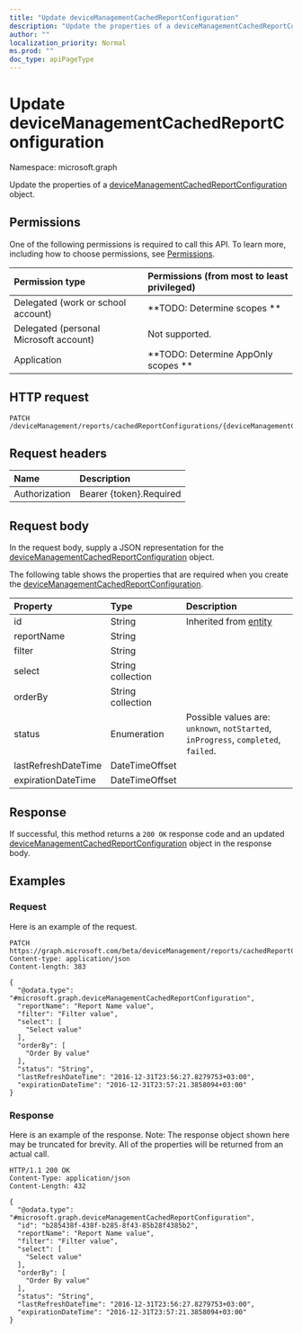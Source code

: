 ```yaml
---
title: "Update deviceManagementCachedReportConfiguration"
description: "Update the properties of a deviceManagementCachedReportConfiguration object."
author: ""
localization_priority: Normal
ms.prod: ""
doc_type: apiPageType
---
```


# Update deviceManagementCachedReportConfiguration

Namespace: microsoft.graph

Update the properties of a [deviceManagementCachedReportConfiguration](../resources/devicemanagementcachedreportconfiguration.md) object.

## Permissions
One of the following permissions is required to call this API. To learn more, including how to choose permissions, see [Permissions](/concepts/permissions-reference.md).

|Permission type|Permissions (from most to least privileged)|
|:---|:---|
|Delegated (work or school account)|**TODO: Determine scopes **|
|Delegated (personal Microsoft account)|Not supported.|
|Application|**TODO: Determine AppOnly scopes **|

## HTTP request
<!-- {
  "blockType": "ignored"
}
-->
``` http
PATCH /deviceManagement/reports/cachedReportConfigurations/{deviceManagementCachedReportConfigurationId}
```

## Request headers
|Name|Description|
|:---|:---|
|Authorization|Bearer {token}.Required|

## Request body
In the request body, supply a JSON representation for the [deviceManagementCachedReportConfiguration](../resources/devicemanagementcachedreportconfiguration.md) object.

The following table shows the properties that are required when you create the [deviceManagementCachedReportConfiguration](../resources/devicemanagementcachedreportconfiguration.md).

|Property|Type|Description|
|:---|:---|:---|
|id|String| Inherited from [entity](../resources/entity.md)|
|reportName|String||
|filter|String||
|select|String collection||
|orderBy|String collection||
|status|Enumeration| Possible values are: `unknown`, `notStarted`, `inProgress`, `completed`, `failed`.|
|lastRefreshDateTime|DateTimeOffset||
|expirationDateTime|DateTimeOffset||



## Response
If successful, this method returns a `200 OK` response code and an updated [deviceManagementCachedReportConfiguration](../resources/devicemanagementcachedreportconfiguration.md) object in the response body.

## Examples

### Request
Here is an example of the request.
<!-- {
  "blockType": "request",
  "name": "update_devicemanagementcachedreportconfiguration"
}
-->
``` http
PATCH https://graph.microsoft.com/beta/deviceManagement/reports/cachedReportConfigurations/{deviceManagementCachedReportConfigurationId}
Content-type: application/json
Content-length: 383

{
  "@odata.type": "#microsoft.graph.deviceManagementCachedReportConfiguration",
  "reportName": "Report Name value",
  "filter": "Filter value",
  "select": [
    "Select value"
  ],
  "orderBy": [
    "Order By value"
  ],
  "status": "String",
  "lastRefreshDateTime": "2016-12-31T23:56:27.8279753+03:00",
  "expirationDateTime": "2016-12-31T23:57:21.3858094+03:00"
}
```

### Response
Here is an example of the response. Note: The response object shown here may be truncated for brevity. All of the properties will be returned from an actual call.
<!-- {
  "blockType": "response",
  "truncated": true
}
-->
``` http
HTTP/1.1 200 OK
Content-Type: application/json
Content-Length: 432

{
  "@odata.type": "#microsoft.graph.deviceManagementCachedReportConfiguration",
  "id": "b285438f-438f-b285-8f43-85b28f4385b2",
  "reportName": "Report Name value",
  "filter": "Filter value",
  "select": [
    "Select value"
  ],
  "orderBy": [
    "Order By value"
  ],
  "status": "String",
  "lastRefreshDateTime": "2016-12-31T23:56:27.8279753+03:00",
  "expirationDateTime": "2016-12-31T23:57:21.3858094+03:00"
}
```

